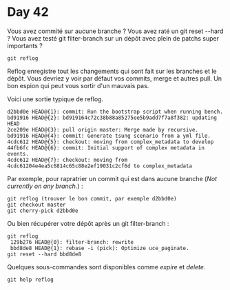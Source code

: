 # Day 42

Vous avez commité sur aucune branche ? Vous avez raté un git reset --hard ? Vous avez testé git filter-branch sur un dépôt avec plein de patchs super importants ?

    git reflog

Reflog enregistre tout les changements qui sont fait sur les branches et le
dépôt. Vous devriez y voir par défaut vos commits, merge et autres pull. Un bon
espion qui peut vous sortir d'un mauvais pas.

Voici une sortie typique de reflog.

    d2bbd0e HEAD@{1}: commit: Run the bootstrap script when running bench.
    bd91916 HEAD@{2}: bd919164c72c38b88a85275ee5b9add7f7a8f382: updating HEAD
    2ce209e HEAD@{3}: pull origin master: Merge made by recursive.
    bd91916 HEAD@{4}: commit: Generate tsung scenario from a yml file.
    4cdc612 HEAD@{5}: checkout: moving from complex_metadata to develop
    44fb6fc HEAD@{6}: commit: Initial support of complex metadata in events.
    4cdc612 HEAD@{7}: checkout: moving from 4cdc61204e4ea5c6814c65c88e2ef19031c2cf6d to complex_metadata

Par exemple, pour rapratrier un commit qui est dans aucune branche (*Not currently on any branch.*) :

    git reflog (trouver le bon commit, par exemple d2bbd0e)
    git checkout master
    git cherry-pick d2bbd0e

Ou bien récupérer votre dépôt après un git filter-branch :

    git reflog
     129b276 HEAD@{0}: filter-branch: rewrite
     bbd8de8 HEAD@{1}: rebase -i (pick): Optimize uce_paginate.
    git reset --hard bbd8de8

Quelques sous-commandes sont disponibles comme *expire* et *delete*.

    git help reflog
